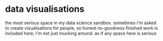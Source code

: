 # data visualisations
the most serious space in my data science sandbox. 
sometimes i'm asked to create visualisations for people, so honest-to-goodness finished work is included here; i'm not just mucking around. 
as if any space here is serious

